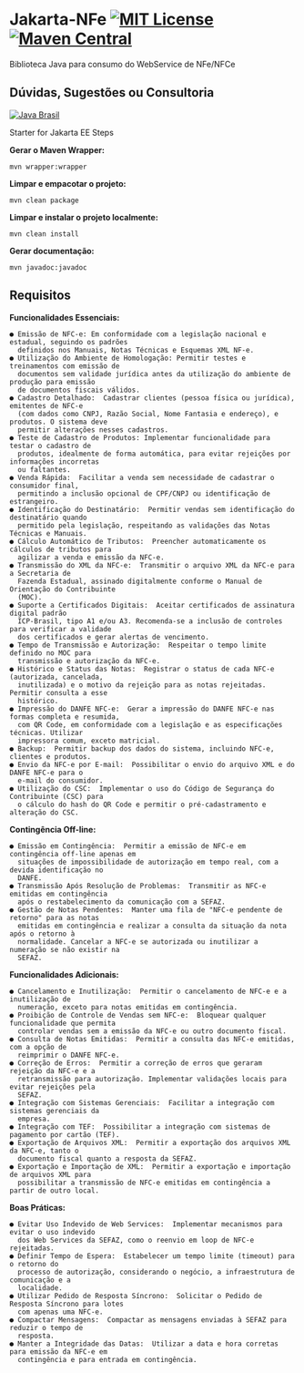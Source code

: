 # Jakarta-NFe [![MIT License](https://img.shields.io/github/license/Samuel-Oliveira/Java_NFe.svg) ](https://github.com/Samuel-Oliveira/Java_NFe/blob/master/LICENSE) [![Maven Central](https://img.shields.io/maven-central/v/br.com.swconsultoria/java-nfe.svg?label=Maven%20Central)](https://search.maven.org/artifact/br.com.swconsultoria/java-nfe/4.00.35/jar)
Biblioteca Java para consumo do WebService de NFe/NFCe

## Dúvidas, Sugestões ou Consultoria
[![Java Brasil](https://discordapp.com/api/guilds/519583346066587676/widget.png?style=banner2)](https://discord.gg/ZXpqnaV)


Starter for Jakarta EE
Steps

**Gerar o Maven Wrapper:**

    mvn wrapper:wrapper

**Limpar e empacotar o projeto:**

    mvn clean package

**Limpar e instalar o projeto localmente:**

    mvn clean install

**Gerar documentação:**

    mvn javadoc:javadoc
  

## Requisitos ##

**Funcionalidades Essenciais:**
    
    ● Emissão de NFC-e: Em conformidade com a legislação nacional e estadual, seguindo os padrões
      definidos nos Manuais, Notas Técnicas e Esquemas XML NF-e.
    ● Utilização do Ambiente de Homologação: Permitir testes e treinamentos com emissão de 
      documentos sem validade jurídica antes da utilização do ambiente de produção para emissão 
      de documentos fiscais válidos.
    ● Cadastro Detalhado:  Cadastrar clientes (pessoa física ou jurídica), emitentes de NFC-e 
      (com dados como CNPJ, Razão Social, Nome Fantasia e endereço), e produtos. O sistema deve 
      permitir alterações nesses cadastros.
    ● Teste de Cadastro de Produtos: Implementar funcionalidade para testar o cadastro de 
      produtos, idealmente de forma automática, para evitar rejeições por informações incorretas 
      ou faltantes.
    ● Venda Rápida:  Facilitar a venda sem necessidade de cadastrar o consumidor final, 
      permitindo a inclusão opcional de CPF/CNPJ ou identificação de estrangeiro.
    ● Identificação do Destinatário:  Permitir vendas sem identificação do destinatário quando 
      permitido pela legislação, respeitando as validações das Notas Técnicas e Manuais.
    ● Cálculo Automático de Tributos:  Preencher automaticamente os cálculos de tributos para 
      agilizar a venda e emissão da NFC-e.
    ● Transmissão do XML da NFC-e:  Transmitir o arquivo XML da NFC-e para a Secretaria de 
      Fazenda Estadual, assinado digitalmente conforme o Manual de Orientação do Contribuinte 
      (MOC).
    ● Suporte a Certificados Digitais:  Aceitar certificados de assinatura digital padrão 
      ICP-Brasil, tipo A1 e/ou A3. Recomenda-se a inclusão de controles para verificar a validade
      dos certificados e gerar alertas de vencimento.
    ● Tempo de Transmissão e Autorização:  Respeitar o tempo limite definido no MOC para 
      transmissão e autorização da NFC-e.
    ● Histórico e Status das Notas:  Registrar o status de cada NFC-e (autorizada, cancelada, 
      inutilizada) e o motivo da rejeição para as notas rejeitadas. Permitir consulta a esse 
      histórico.
    ● Impressão do DANFE NFC-e:  Gerar a impressão do DANFE NFC-e nas formas completa e resumida,
      com QR Code, em conformidade com a legislação e as especificações técnicas. Utilizar 
      impressora comum, exceto matricial.
    ● Backup:  Permitir backup dos dados do sistema, incluindo NFC-e, clientes e produtos.
    ● Envio da NFC-e por E-mail:  Possibilitar o envio do arquivo XML e do DANFE NFC-e para o 
      e-mail do consumidor.
    ● Utilização do CSC:  Implementar o uso do Código de Segurança do Contribuinte (CSC) para 
      o cálculo do hash do QR Code e permitir o pré-cadastramento e alteração do CSC.

**Contingência Off-line:**

    ● Emissão em Contingência:  Permitir a emissão de NFC-e em contingência off-line apenas em 
      situações de impossibilidade de autorização em tempo real, com a devida identificação no 
      DANFE.
    ● Transmissão Após Resolução de Problemas:  Transmitir as NFC-e emitidas em contingência 
      após o restabelecimento da comunicação com a SEFAZ.
    ● Gestão de Notas Pendentes:  Manter uma fila de "NFC-e pendente de retorno" para as notas 
      emitidas em contingência e realizar a consulta da situação da nota após o retorno à 
      normalidade. Cancelar a NFC-e se autorizada ou inutilizar a numeração se não existir na 
      SEFAZ.
    
**Funcionalidades Adicionais:**

    ● Cancelamento e Inutilização:  Permitir o cancelamento de NFC-e e a inutilização de 
      numeração, exceto para notas emitidas em contingência.
    ● Proibição de Controle de Vendas sem NFC-e:  Bloquear qualquer funcionalidade que permita
      controlar vendas sem a emissão da NFC-e ou outro documento fiscal.
    ● Consulta de Notas Emitidas:  Permitir a consulta das NFC-e emitidas, com a opção de 
      reimprimir o DANFE NFC-e.
    ● Correção de Erros:  Permitir a correção de erros que geraram rejeição da NFC-e e a 
      retransmissão para autorização. Implementar validações locais para evitar rejeições pela
      SEFAZ.
    ● Integração com Sistemas Gerenciais:  Facilitar a integração com sistemas gerenciais da 
      empresa.
    ● Integração com TEF:  Possibilitar a integração com sistemas de pagamento por cartão (TEF).
    ● Exportação de Arquivos XML:  Permitir a exportação dos arquivos XML da NFC-e, tanto o 
      documento fiscal quanto a resposta da SEFAZ.
    ● Exportação e Importação de XML:  Permitir a exportação e importação de arquivos XML para
      possibilitar a transmissão de NFC-e emitidas em contingência a partir de outro local.

**Boas Práticas:**

    ● Evitar Uso Indevido de Web Services:  Implementar mecanismos para evitar o uso indevido 
      dos Web Services da SEFAZ, como o reenvio em loop de NFC-e rejeitadas.
    ● Definir Tempo de Espera:  Estabelecer um tempo limite (timeout) para o retorno do 
      processo de autorização, considerando o negócio, a infraestrutura de comunicação e a 
      localidade.
    ● Utilizar Pedido de Resposta Síncrono:  Solicitar o Pedido de Resposta Síncrono para lotes
      com apenas uma NFC-e.
    ● Compactar Mensagens:  Compactar as mensagens enviadas à SEFAZ para reduzir o tempo de 
      resposta.
    ● Manter a Integridade das Datas:  Utilizar a data e hora corretas para emissão da NFC-e em
      contingência e para entrada em contingência.

